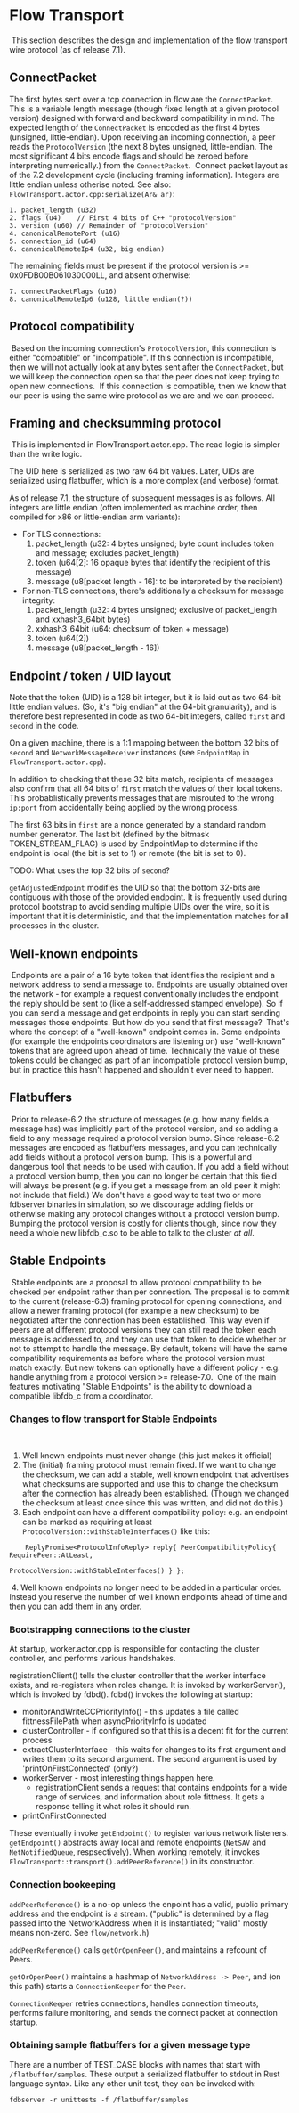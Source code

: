 # Flow Transport
​
This section describes the design and implementation of the flow transport wire protocol (as of release 7.1).
​
## ConnectPacket

The first bytes sent over a tcp connection in flow are the `ConnectPacket`.
This is a variable length message (though fixed length at a given protocol
version) designed with forward and backward compatibility in mind. The expected length of the `ConnectPacket` is encoded as the first 4 bytes (unsigned, little-endian). Upon receiving an incoming connection, a peer reads the `ProtocolVersion` (the next 8 bytes unsigned, little-endian. The most significant 4 bits encode flags and should be zeroed before interpreting numerically.) from the `ConnectPacket`.
​
Connect packet layout as of the 7.2 development cycle (including framing information).  Integers are little endian unless otherise noted.  See also: `FlowTransport.actor.cpp:serialize(Ar& ar)`:

    1. packet_length (u32)
    2. flags (u4)    // First 4 bits of C++ "protocolVersion"
    3. version (u60) // Remainder of "protocolVersion"
    4. canonicalRemotePort (u16)
    5. connection_id (u64)
    6. canonicalRemoteIp4 (u32, big endian)

The remaining fields must be present if the protocol version is >= 0x0FDB00B061030000LL, and absent otherwise:

    7. connectPacketFlags (u16)
    8. canonicalRemoteIp6 (u128, little endian(?))

## Protocol compatibility
​
Based on the incoming connection's `ProtocolVersion`, this connection is either
"compatible" or "incompatible". If this connection is incompatible, then we
will not actually look at any bytes sent after the `ConnectPacket`, but we will
keep the connection open so that the peer does not keep trying to open new
connections.
​
If this connection is compatible, then we know that our peer is using the same wire protocol as we are and we can proceed.
​
## Framing and checksumming protocol
​
This is implemented in FlowTransport.actor.cpp.  The read logic is simpler than the write logic.

The UID here is serialized as two raw 64 bit values.  Later, UIDs are serialized using flatbuffer, which is a more complex (and verbose) format.

As of release 7.1, the structure of subsequent messages is as follows.  All integers are little endian (often implemented as machine order, then compiled for x86 or little-endian arm variants):
​
* For TLS connections:
    1. packet_length (u32: 4 bytes unsigned; byte count includes token and message; excludes packet_length)
    2. token (u64[2]: 16 opaque bytes that identify the recipient of this message)
    3. message (u8[packet length - 16]: to be interpreted by the recipient)
* For non-TLS connections, there's additionally a checksum for message integrity:
    1. packet_length (u32: 4 bytes unsigned; exclusive of packet_length and xxhash3_64bit bytes)
    2. xxhash3_64bit (u64: checksum of token + message)
    3. token (u64[2])
    4. message (u8[packet_length - 16])
​
## Endpoint / token / UID layout

Note that the token (UID) is a 128 bit integer, but it is laid out as two 64-bit little endian values.  (So, it's "big endian" at the 64-bit granularity), and is therefore best represented in code as two 64-bit integers, called `first` and `second` in the code.

On a given machine, there is a 1:1 mapping between the bottom 32 bits of `second` and `NetworkMessageReceiver` instances (see `EndpointMap` in `FlowTransport.actor.cpp`).

In addition to checking that these 32 bits match, recipients of messages also confirm that all 64 bits of `first` match the values of their local tokens.  This probablistically prevents messages that are misrouted to the wrong `ip:port` from accidentally being applied by the wrong process.

The first 63 bits in `first` are a nonce generated by a standard random number generator.  The last bit (defined by the bitmask TOKEN_STREAM_FLAG) is used by
EndpointMap to determine if the endpoint is local (the bit is set to 1) or remote (the bit is set to 0).

TODO: What uses the top 32 bits of `second`?

`getAdjustedEndpoint` modifies the UID so that the bottom 32-bits are contiguous with those of the provided endpoint.  It is frequently used during protocol bootstrap to avoid sending multiple UIDs over the wire, so it is important that it is deterministic, and that the implementation matches for all processes in the cluster.

## Well-known endpoints
​
Endpoints are a pair of a 16 byte token that identifies the recipient and a
network address to send a message to. Endpoints are usually obtained over the
network - for example a request conventionally includes the endpoint the
reply should be sent to (like a self-addressed stamped envelope). So if you
can send a message and get endpoints in reply you can start sending messages
those endpoints. But how do you send that first message?
​
That's where the concept of a "well-known" endpoint comes in. Some endpoints
(for example the endpoints coordinators are listening on) use "well-known"
tokens that are agreed upon ahead of time. Technically the value of these
tokens could be changed as part of an incompatible protocol version bump, but
in practice this hasn't happened and shouldn't ever need to happen.
​
## Flatbuffers
​
Prior to release-6.2 the structure of messages (e.g. how many fields a
message has) was implicitly part of the protocol version, and so adding a
field to any message required a protocol version bump. Since release-6.2
messages are encoded as flatbuffers messages, and you can technically add
fields without a protocol version bump. This is a powerful and dangerous tool
that needs to be used with caution. If you add a field without a protocol version bump, then you can no longer be certain that this field will always be present (e.g. if you get a message from an old peer it might not include that field.) 
We don't have a good way to test two or more fdbserver binaries in
simulation, so we discourage adding fields or otherwise making any protocol
changes without a protocol version bump.
​
Bumping the protocol version is costly for clients though, since now they need a whole new libfdb_c.so to be able to talk to the cluster _at all_.
​
## Stable Endpoints
​
Stable endpoints are a proposal to allow protocol compatibility to be checked
per endpoint rather than per connection. The proposal is to commit to the
current (release-6.3) framing protocol for opening connections, and allow a
newer framing protocol (for example a new checksum) to be negotiated after
the connection has been established. This way even if peers are at different
protocol versions they can still read the token each message is addressed to,
and they can use that token to decide whether or not to attempt to handle the
message. By default, tokens will have the same compatibility requirements as
before where the protocol version must match exactly. But new tokens can
optionally have a different policy - e.g. handle anything from a protocol
version >= release-7.0.
​
One of the main features motivating "Stable Endpoints" is the ability to download a compatible libfdb_c from a coordinator.
​
### Changes to flow transport for Stable Endpoints
​
1. Well known endpoints must never change (this just makes it official)
2. The (initial) framing protocol must remain fixed. If we want to change the checksum, we can add a stable, well known endpoint that advertises what checksums are supported and use this to change the checksum after the connection has already been established.  (Though we changed the checksum at least once since this was written, and did not do this.)
3. Each endpoint can have a different compatibility policy: e.g. an endpoint can be marked as requiring at least `ProtocolVersion::withStableInterfaces()` like this:
​
```
	ReplyPromise<ProtocolInfoReply> reply{ PeerCompatibilityPolicy{ RequirePeer::AtLeast,
		                                                            ProtocolVersion::withStableInterfaces() } };
```
​
4. Well known endpoints no longer need to be added in a particular order. Instead you reserve the number of well known endpoints ahead of time and then you can add them in any order.

### Bootstrapping connections to the cluster

At startup, worker.actor.cpp is responsible for contacting the cluster controller, and
performs various handshakes.

registrationClient() tells the cluster controller that the worker interface exists, and re-registers when roles change.  It is invoked by workerServer(), which is invoked by fdbd().  fdbd() invokes the following at startup:

 - monitorAndWriteCCPriorityInfo() - this updates a file called fittnessFilePath when asyncPriorityInfo is updated
 - clusterController - if configured so that this is a decent fit for the current process
 - extractClusterInterface - this waits for changes to its first argument and writes them to its second argument.  The second argument is used by 'printOnFirstConnected' (only?)
 - workerServer - most interesting things happen here.
   - registrationClient sends a request that contains endpoints for a wide range of services, and information about role fittness.  It gets a response telling it what roles it should run.
 - printOnFirstConnected

These eventually invoke `getEndpoint()` to register various network listeners.  `getEndpoint()` abstracts away local
and remote endpoints (`NetSAV` and `NetNotifiedQueue`, respsectively).  When
working remotely, it invokes `FlowTransport::transport().addPeerReference()` in its constructor.

### Connection bookeeping

`addPeerReference()` is a no-op unless the enpoint has a valid, public primary address and the endpoint is a stream.  ("public" is determined by a flag passed into the NetworkAddress when it is instantiated; "valid" mostly means non-zero.  See `flow/network.h`)

`addPeerReference()` calls `getOrOpenPeer()`, and maintains a refcount of Peers.

`getOrOpenPeer()` maintains a hashmap of `NetworkAddress -> Peer`, and (on this path) starts a `ConnectionKeeper` for the `Peer`.

`ConnectionKeeper` retries connections, handles connection timeouts, performs failure monitoring, and sends the connect packet at connection startup.

### Obtaining sample flatbuffers for a given message type

There are a number of TEST_CASE blocks with names that start with `/flatbuffer/samples`.  These output a serialized flatbuffer to stdout in Rust language syntax.  Like any other unit test, they can be invoked with:

```
fdbserver -r unittests -f /flatbuffer/samples
```